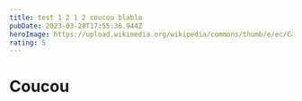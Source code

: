 ```yaml
---
title: test 1 2 1 2 coucou blabla
pubDate: 2023-03-28T17:55:36.944Z
heroImage: https://upload.wikimedia.org/wikipedia/commons/thumb/e/ec/Capybara_%28Hydrochoerus_hydrochaeris%29.JPG/1200px-Capybara_%28Hydrochoerus_hydrochaeris%29.JPG
rating: 5
---
```

# Coucou